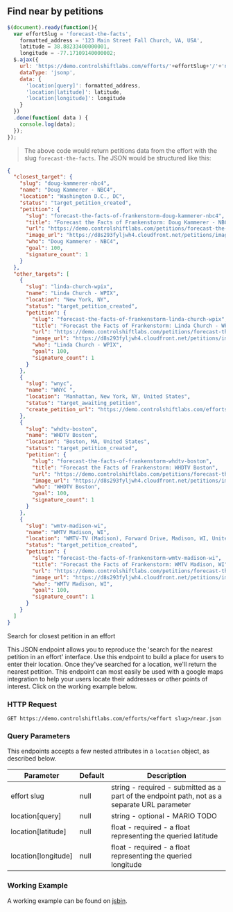 ## Find near by petitions

```js
$(document).ready(function(){
  var effortSlug = 'forecast-the-facts',
    formatted_address = '123 Main Street Fall Church, VA, USA',
    latitude = 38.88233400000001,
    longitude = -77.17109140000002;
  $.ajax({
    url: 'https://demo.controlshiftlabs.com/efforts/'+effortSlug+'/'+'near.json',
    dataType: 'jsonp',
    data: {
      'location[query]': formatted_address,
      'location[latitude]': latitude,
      'location[longitude]': longitude
    }
  })
  .done(function( data ) {
    console.log(data);
  });
});
```
<!--slash in '/'+'near.json' above disappears if combined with near-->

> The above code would return petitions data from the effort with the slug `forecast-the-facts`.  The JSON would be structured like this:

```json
{
  "closest_target": {
    "slug": "doug-kammerer-nbc4",
    "name": "Doug Kammerer - NBC4",
    "location": "Washington D.C., DC",
    "status": "target_petition_created",
    "petition": {
      "slug": "forecast-the-facts-of-frankenstorm-doug-kammerer-nbc4",
      "title": "Forecast the Facts of Frankenstorm: Doug Kammerer - NBC4",
      "url": "https://demo.controlshiftlabs.com/petitions/forecast-the-facts-of-frankenstorm-doug-kammerer-nbc4",
      "image_url": "https://d8s293fyljwh4.cloudfront.net/petitions/images/2139/hero/forecast.png?1351625677",
      "who": "Doug Kammerer - NBC4",
      "goal": 100,
      "signature_count": 1
    }
  },
  "other_targets": [
    {
      "slug": "linda-church-wpix",
      "name": "Linda Church - WPIX",
      "location": "New York, NY",
      "status": "target_petition_created",
      "petition": {
        "slug": "forecast-the-facts-of-frankenstorm-linda-church-wpix",
        "title": "Forecast the Facts of Frankenstorm: Linda Church - WPIX",
        "url": "https://demo.controlshiftlabs.com/petitions/forecast-the-facts-of-frankenstorm-linda-church-wpix",
        "image_url": "https://d8s293fyljwh4.cloudfront.net/petitions/images/2137/hero/forecast.png?1351625520",
        "who": "Linda Church - WPIX",
        "goal": 100,
        "signature_count": 1
      }
    },
    {
      "slug": "wnyc",
      "name": "WNYC ",
      "location": "Manhattan, New York, NY, United States",
      "status": "target_awaiting_petition",
      "create_petition_url": "https://demo.controlshiftlabs.com/efforts/forecast-the-facts/petitions/creating?target_id=5148"
    },
    {
      "slug": "whdtv-boston",
      "name": "WHDTV Boston",
      "location": "Boston, MA, United States",
      "status": "target_petition_created",
      "petition": {
        "slug": "forecast-the-facts-of-frankenstorm-whdtv-boston",
        "title": "Forecast the Facts of Frankenstorm: WHDTV Boston",
        "url": "https://demo.controlshiftlabs.com/petitions/forecast-the-facts-of-frankenstorm-whdtv-boston",
        "image_url": "https://d8s293fyljwh4.cloudfront.net/petitions/images/28044/hero/forecast.png?1405015225",
        "who": "WHDTV Boston",
        "goal": 100,
        "signature_count": 1
      }
    },
    {
      "slug": "wmtv-madison-wi",
      "name": "WMTV Madison, WI",
      "location": "WMTV-TV (Madison), Forward Drive, Madison, WI, United States",
      "status": "target_petition_created",
      "petition": {
        "slug": "forecast-the-facts-of-frankenstorm-wmtv-madison-wi",
        "title": "Forecast the Facts of Frankenstorm: WMTV Madison, WI",
        "url": "https://demo.controlshiftlabs.com/petitions/forecast-the-facts-of-frankenstorm-wmtv-madison-wi",
        "image_url": "https://d8s293fyljwh4.cloudfront.net/petitions/images/102705/hero/forecast.png?1429199472",
        "who": "WMTV Madison, WI",
        "goal": 100,
        "signature_count": 1
      }
    }
  ]
}
```

Search for closest petition in an effort

This JSON endpoint allows you to reproduce the 'search for the nearest petition in an effort' interface. Use this endpoint to build a place for users to enter their location. Once they've searched for a location, we'll return the nearest petition. This endpoint can most easily be used with a google maps integration to help your users locate their addresses or other points of interest.  Click on the working example below.

### HTTP Request

`GET https://demo.controlshiftlabs.com/efforts/<effort slug>/near.json`

### Query Parameters

This endpoints accepts a few nested attributes in a `location` object, as described below.

Parameter | Default | Description
--------- | ------- | -----------
effort slug | null | string - required - submitted as a part of the endpoint path, not as a separate URL parameter
location[query] | null | string - optional - MARIO TODO
location[latitude] | null | float - required - a float representing the queried latitude
location[longitude] | null | float - required - a float representing the queried longitude

### Working Example

A working example can be found on [jsbin](#not-implemented).